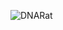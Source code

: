 ![DNARat](https://github.com/yuankong666/Ultimate-RAT-Collection/assets/128066597/09d62774-1624-4805-844f-53d29a368d5d)
